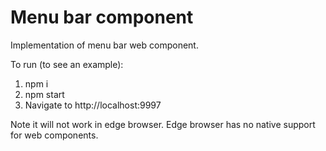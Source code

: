 # Menu bar component

Implementation of menu bar web component.

To run (to see an example):
  1. npm i
  2. npm start
  3. Navigate to http://localhost:9997
  
Note it will not work in edge browser. Edge browser has no native support for web components.

